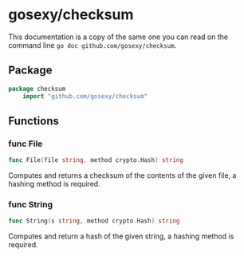 # gosexy/checksum

This documentation is a copy of the same one you can read on the command line `go doc github.com/gosexy/checksum`.


## Package

```go
package checksum
    import "github.com/gosexy/checksum"
```

## Functions

### func File
```go
func File(file string, method crypto.Hash) string
```
Computes and returns a checksum of the contents of the given file, a
hashing method is required.

### func String
```go
func String(s string, method crypto.Hash) string
```
Computes and return a hash of the given string, a hashing method is
required.
